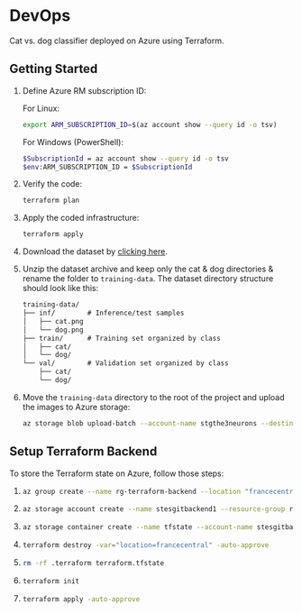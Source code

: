 # DevOps

Cat vs. dog classifier deployed on Azure using Terraform.

## Getting Started

1. Define Azure RM subscription ID:

   For Linux:

   ```bash
   export ARM_SUBSCRIPTION_ID=$(az account show --query id -o tsv) 
   ```

   For Windows (PowerShell):

   ```bash
   $SubscriptionId = az account show --query id -o tsv
   $env:ARM_SUBSCRIPTION_ID = $SubscriptionId   
   ```

2. Verify the code:

   ```bash
   terraform plan
   ```
   
3. Apply the coded infrastructure:

   ```bash
   terraform apply
   ```

4. Download the dataset by [clicking here](https://www.kaggle.com/datasets/antobenedetti/animals/).
5. Unzip the dataset archive and keep only the cat & dog directories & rename
   the folder to `training-data`.
   The dataset directory structure should look like this:

   ```txt
   training-data/
   ├── inf/        # Inference/test samples
   │   ├── cat.png
   │   └── dog.png
   ├── train/      # Training set organized by class
   │   ├── cat/
   │   └── dog/
   └── val/        # Validation set organized by class
       ├── cat/
       └── dog/
   ```

6. Move the `training-data` directory to the root of the project and upload the
   images to Azure storage:

   ```bash
   az storage blob upload-batch --account-name stgthe3neurons --destination training-data --source ./training-data
   ```

## Setup Terraform Backend

To store the Terraform state on Azure, follow those steps:

1. ```bash
   az group create --name rg-terraform-backend --location "francecentral"
   ```
   
2. ```bash
   az storage account create --name stesgitbackend1 --resource-group rg-terraform-backend --location "francecentral" --sku Standard_LR
   ```
   
3. ```bash
   az storage container create --name tfstate --account-name stesgitbackend1
   ```
   
4. ```bash
   terraform destroy -var="location=francecentral" -auto-approve
   ```
   
5. ```bash
   rm -rf .terraform terraform.tfstate
   ```
   
6. ```bash
   terraform init
   ```

7. ```bash
   terraform apply -auto-approve 
   ```

